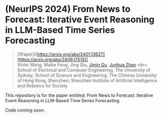 # (NeurIPS 2024) From News to Forecast: Iterative Event Reasoning in LLM-Based Time Series Forecasting

> [[Paper]([https://arxiv.org/abs/2401.13627](https://arxiv.org/abs/2409.17515)] <br>
> Xinlei Wang, Maike Feng, Jing Qiu, [Jinjin Gu](https://www.jasongt.com/), [Junhua Zhao]([https://www.jasongt.com/](https://www.zhaojunhua.org/)) <br>
> School of Electrical and Computer Engineering, The University of Sydney; School of Science and Engineering, The Chinese University of Hong Kong, Shenzhen; Shenzhen Institute of Artificial Intelligence and Robotics for Society <br>

This repository is for the paper entitled: From News to Forecast: Iterative Event Reasoning in LLM-Based Time Series Forecasting

Code coming soon.
